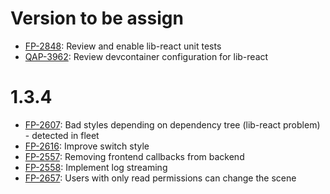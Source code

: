 # Version to be assign

- [FP-2848](https://movai.atlassian.net/browse/FP-2848):  Review and enable lib-react unit tests
- [QAP-3962](https://movai.atlassian.net/browse/QAP-3962): Review devcontainer configuration for lib-react

# 1.3.4

- [FP-2607](https://movai.atlassian.net/browse/FP-2607): Bad styles depending on dependency tree (lib-react problem) - detected in fleet
- [FP-2616](https://movai.atlassian.net/browse/FP-2607): Improve switch style
- [FP-2557](https://movai.atlassian.net/browse/FP-2557): Removing frontend callbacks from backend
- [FP-2558](https://movai.atlassian.net/browse/FP-2558): Implement log streaming
- [FP-2657](https://movai.atlassian.net/browse/FP-2657): Users with only read permissions can change the scene

